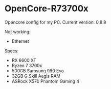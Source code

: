 # OpenCore-R73700x

Opencore config for my PC.
Current version: 0.8.8

Not working:
- Ethernet

Specs:
- RX 6600 XT
- Ryzen 7 3700x
- 500GB Samsung 980 Evo
- 32GB G.Skill Aegis RAM
- ASRock X570 Phantom Gaming 4
